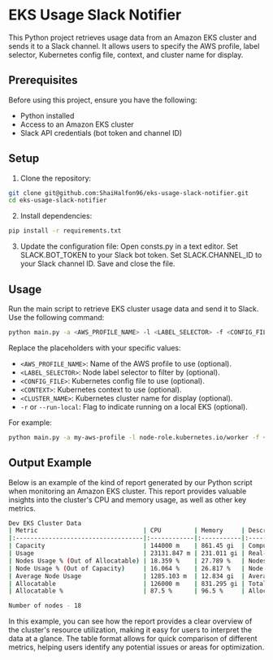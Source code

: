 # EKS Usage Slack Notifier

This Python project retrieves usage data from an Amazon EKS cluster and sends it to a Slack channel. It allows users to specify the AWS profile, label selector, Kubernetes config file, context, and cluster name for display.

## Prerequisites

Before using this project, ensure you have the following:

- Python installed
- Access to an Amazon EKS cluster
- Slack API credentials (bot token and channel ID)

## Setup

1. Clone the repository:

```bash
git clone git@github.com:ShaiHalfon96/eks-usage-slack-notifier.git
cd eks-usage-slack-notifier
```
2. Install dependencies:
  ```bash
  pip install -r requirements.txt
  ```
3. Update the configuration file:
  Open consts.py in a text editor.
  Set SLACK.BOT_TOKEN to your Slack bot token.
  Set SLACK.CHANNEL_ID to your Slack channel ID.
  Save and close the file.

## Usage
Run the main script to retrieve EKS cluster usage data and send it to Slack. Use the following command:

```bash
python main.py -a <AWS_PROFILE_NAME> -l <LABEL_SELECTOR> -f <CONFIG_FILE> -c <CONTEXT> -n <CLUSTER_NAME> -r
```
Replace the placeholders with your specific values:

* `<AWS_PROFILE_NAME>`: Name of the AWS profile to use (optional).
* `<LABEL_SELECTOR>`: Node label selector to filter by (optional).
* `<CONFIG_FILE>`: Kubernetes config file to use (optional).
* `<CONTEXT>`: Kubernetes context to use (optional).
* `<CLUSTER_NAME>`: Kubernetes cluster name for display (optional).
* `-r` or `--run-local`: Flag to indicate running on a local EKS (optional).

For example:
```bash
python main.py -a my-aws-profile -l node-role.kubernetes.io/worker -f ~/.kube/config -c my-cluster -n MyCluster -r
```
## Output Example
Below is an example of the kind of report generated by our Python script when monitoring an Amazon EKS cluster. This report provides valuable insights into the cluster's CPU and memory usage, as well as other key metrics.

``` bash
Dev EKS Cluster Data
| Metric                             | CPU         | Memory     | Description                                         |
|:-----------------------------------|:------------|:-----------|:----------------------------------------------------|
| Capacity                           | 144000 m    | 861.45 gi  | Computing resources available for running workloads |
| Usage                              | 23131.847 m | 231.011 gi | Real-time resource utilization statistics           |
| Nodes Usage % (Out of Allocatable) | 18.359 %    | 27.789 %   | Nodes usage out of allocatable                      |
| Node Usage % (Out of Capacity)     | 16.064 %    | 26.817 %   | Node Usage out of total capacity                    |
| Average Node Usage                 | 1285.103 m  | 12.834 gi  | Average usage per node                              |
| Allocatable                        | 126000 m    | 831.295 gi | Total capacity that can be utilized by Pods         |
| Allocatable %                      | 87.5 %      | 96.5 %     | Allocatable out of total capacity                   |

Number of nodes - 18
```
In this example, you can see how the report provides a clear overview of the cluster's resource utilization, making it easy for users to interpret the data at a glance. The table format allows for quick comparison of different metrics, helping users identify any potential issues or areas for optimization.
